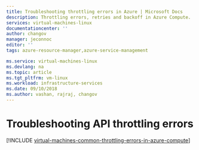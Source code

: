 ```yaml
---
title: Troubleshooting throttling errors in Azure | Microsoft Docs
description: Throttling errors, retries and backoff in Azure Compute.
services: virtual-machines-linux
documentationcenter: ''
author: changov
manager: jeconnoc
editor: ''
tags: azure-resource-manager,azure-service-management

ms.service: virtual-machines-linux
ms.devlang: na
ms.topic: article
ms.tgt_pltfrm: vm-linux
ms.workload: infrastructure-services
ms.date: 09/10/2018
ms.author: vashan, rajraj, changov
---
```



# Troubleshooting API throttling errors 
 
 
[!INCLUDE [virtual-machines-common-throttling-errors-in-azure-compute](../../../includes/virtual-machines-common-throttling-errors-in-azure-compute.md)] 

